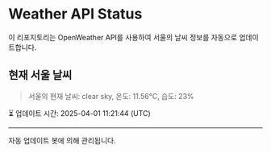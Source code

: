 
# Weather API Status

이 리포지토리는 OpenWeather API를 사용하여 서울의 날씨 정보를 자동으로 업데이트합니다.

## 현재 서울 날씨
> 서울의 현재 날씨: clear sky, 온도: 11.56°C, 습도: 23%

⏳ 업데이트 시간: 2025-04-01 11:21:44 (UTC)

---
자동 업데이트 봇에 의해 관리됩니다.
